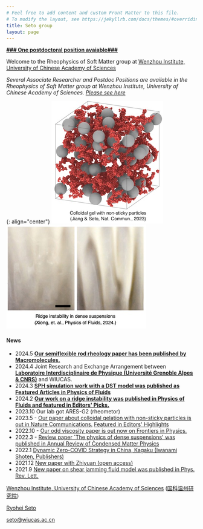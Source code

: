 ```yaml
---
# Feel free to add content and custom Front Matter to this file.
# To modify the layout, see https://jekyllrb.com/docs/themes/#overriding-theme-defaults
title: Seto group
layout: page
---
```



[**### One postdoctoral position avaiable###**](6joinus.md)

Welcome to the Rheophysics of Soft Matter group at [Wenzhou Institute, University of Chinese Academy of Sciences](https://wiucas.ac.cn/en/)

*Several Associate Researcher and Postdoc Positions are available in the Rheophysics of Soft Matter group at Wenzhou Institute, University of Chinese Academy of Sciences. [Please see here](/JoinUs/)*


{: align="center"}
[![Sticky particles with non-sticky granular fillers](/assets/img/sticky-nonsticky-gel.jpg)](https://www.nature.com/articles/s41467-023-38461-1)
&emsp;&emsp;&emsp;
[![Ridge instability in dense suspensions](/assets/img/ridge_instability.jpg)](https://pubs.aip.org/aip/pof/article/36/2/024111/3262480/Ridge-instability-in-dense-suspensions-caused-by?searchresult=1)


#### News
- 2024.5 [**Our semiflexible rod rheology paper has been published by Macromolecules.**](https://doi.org/10.1021/acs.macromol.4c00532)
- 2024.4 Joint Research and Exchange Arrangement between [**Laboratoire Interdisciplinaire de Physique (Université Grenoble Alpes & CNRS)**](https://liphy.univ-grenoble-alpes.fr/en) and WIUCAS.
- 2024.3 [**SPH simulation work with a DST model was published as Featured Articles in Physics of Fluids**](https://doi.org/10.1063/5.0188444)
- 2024.2 [**Our work on a ridge instability was published in Physics of Fluids and featured in Editors' Picks.**](https://pubs.aip.org/aip/pof/article/36/2/024111/3262480/Ridge-instability-in-dense-suspensions-caused-by?searchresult=1)
- 2023.10 Our lab got ARES-G2 (rheometor)
- 2023.5 - [Our paper about colloidal gelation with non-sticky particles is out in Nature Communications.](https://doi.org/10.1038/s41467-023-38461-1) [Featured in Editors' Highlights](https://www.nature.com/collections/hjhbgijcei)
- 2022.10 - [Our odd viscosity paper is out now on Frontiers in Physics.](https://www.frontiersin.org/articles/10.3389/fphy.2022.951465/abstract)
- 2022.3 - [Review paper `The physics of dense suspensions' was published in Annual Review of Condensed Matter Physics](https://doi.org/10.1146/annurev-conmatphys-031620-105938)
- 2022.1 [Dynamic Zero-COVID Strategy in China, Kagaku (Iwanami Shoten, Publishers)](/assets/pdf/Kagaku_202201_Seto_etal.pdf)
- 2021.12 [New paper with Zhiyuan (open access)](https://doi.org/10.1103/PhysRevResearch.3.043229)
- 2021.9 [New paper on shear jamming fluid model was published in Phys. Rev. Lett.](https://doi.org/10.1103/PhysRevLett.127.138001) 


[Wenzhou Institute, University of Chinese Academy of Sciences](https://wiucas.ac.cn/en/) ([国科温州研究院](http://www.wiucas.ac.cn)) 

[Ryohei Seto](9myprofile.md)

[seto@wiucas.ac.cn](mailto:seto@wiucas.ac.cn)
